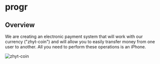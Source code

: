 # progr

## Overview

We are creating an electronic payment system that will work with our currency ("zhyt-coin") and will allow you to easily transfer money from one user to another. All you need to perform these operations is an iPhone.

![zhyt-coin](https://user-images.githubusercontent.com/54912616/163831250-e49168c8-bfee-4113-bc1f-ff559b081aa8.jpg)
